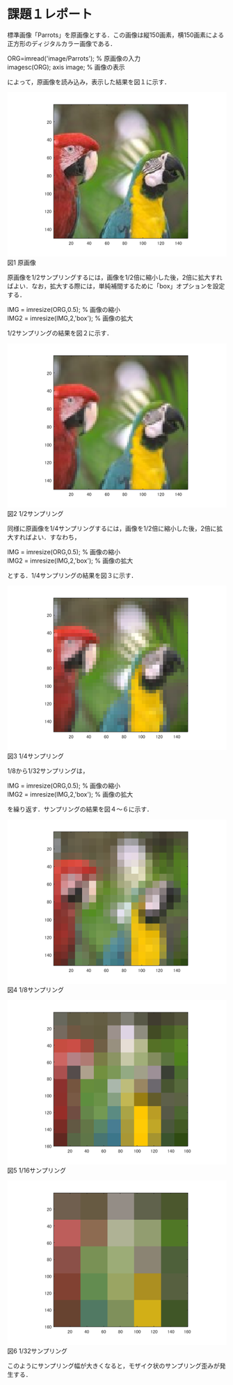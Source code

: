 # 課題１レポート

標準画像「Parrots」を原画像とする．この画像は縦150画素，横150画素による正方形のディジタルカラー画像である．

ORG=imread('image/Parrots'); % 原画像の入力  
imagesc(ORG); axis image; % 画像の表示

によって，原画像を読み込み，表示した結果を図１に示す．

![原画像](https://github.com/Shalter774/lecture_image_processing/blob/master/work1_res/0_origin.png?raw=true)  
図1 原画像

原画像を1/2サンプリングするには，画像を1/2倍に縮小した後，2倍に拡大すればよい．なお，拡大する際には，単純補間するために「box」オプションを設定する．

IMG = imresize(ORG,0.5); % 画像の縮小  
IMG2 = imresize(IMG,2,'box'); % 画像の拡大

1/2サンプリングの結果を図２に示す．

![原画像](https://github.com/Shalter774/lecture_image_processing/blob/master/work1_res/1.png?raw=true)  
図2 1/2サンプリング

同様に原画像を1/4サンプリングするには，画像を1/2倍に縮小した後，2倍に拡大すればよい．すなわち，

IMG = imresize(ORG,0.5); % 画像の縮小  
IMG2 = imresize(IMG,2,'box'); % 画像の拡大

とする．1/4サンプリングの結果を図３に示す．

![原画像](https://github.com/Shalter774/lecture_image_processing/blob/master/work1_res/2.png?raw=true)  
図3 1/4サンプリング

1/8から1/32サンプリングは，

IMG = imresize(ORG,0.5); % 画像の縮小  
IMG2 = imresize(IMG,2,'box'); % 画像の拡大

を繰り返す．サンプリングの結果を図４～６に示す．

![原画像](https://github.com/Shalter774/lecture_image_processing/blob/master/work1_res/3.png?raw=true)  
図4 1/8サンプリング

![原画像](https://github.com/Shalter774/lecture_image_processing/blob/master/work1_res/4.png?raw=true)  
図5 1/16サンプリング

![原画像](https://github.com/Shalter774/lecture_image_processing/blob/master/work1_res/5.png?raw=true)  
図6 1/32サンプリング

このようにサンプリング幅が大きくなると，モザイク状のサンプリング歪みが発生する．
